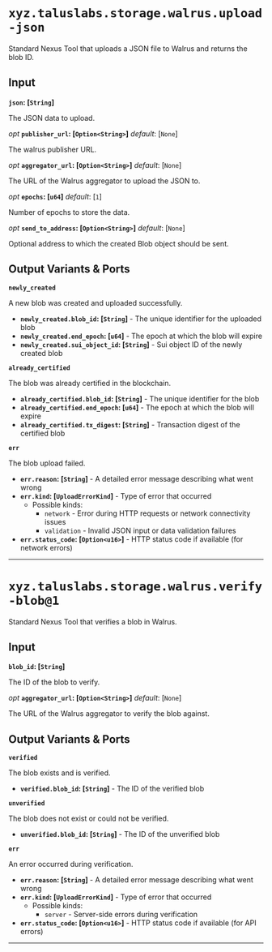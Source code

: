 # `xyz.taluslabs.storage.walrus.upload-json`

Standard Nexus Tool that uploads a JSON file to Walrus and returns the blob ID.

## Input

**`json`: [`String`]**

The JSON data to upload.

_opt_ **`publisher_url`: [`Option<String>`]** _default_: [`None`]

The walrus publisher URL.

_opt_ **`aggregator_url`: [`Option<String>`]** _default_: [`None`]

The URL of the Walrus aggregator to upload the JSON to.

_opt_ **`epochs`: [`u64`]** _default_: [`1`]

Number of epochs to store the data.

_opt_ **`send_to_address`: [`Option<String>`]** _default_: [`None`]

Optional address to which the created Blob object should be sent.

## Output Variants & Ports

**`newly_created`**

A new blob was created and uploaded successfully.

- **`newly_created.blob_id`: [`String`]** - The unique identifier for the uploaded blob
- **`newly_created.end_epoch`: [`u64`]** - The epoch at which the blob will expire
- **`newly_created.sui_object_id`: [`String`]** - Sui object ID of the newly created blob

**`already_certified`**

The blob was already certified in the blockchain.

- **`already_certified.blob_id`: [`String`]** - The unique identifier for the blob
- **`already_certified.end_epoch`: [`u64`]** - The epoch at which the blob will expire
- **`already_certified.tx_digest`: [`String`]** - Transaction digest of the certified blob

**`err`**

The blob upload failed.

- **`err.reason`: [`String`]** - A detailed error message describing what went wrong
- **`err.kind`: [`UploadErrorKind`]** - Type of error that occurred
  - Possible kinds:
    - `network` - Error during HTTP requests or network connectivity issues
    - `validation` - Invalid JSON input or data validation failures
- **`err.status_code`: [`Option<u16>`]** - HTTP status code if available (for network errors)

---

# `xyz.taluslabs.storage.walrus.verify-blob@1`

Standard Nexus Tool that verifies a blob in Walrus.

## Input

**`blob_id`: [`String`]**

The ID of the blob to verify.

_opt_ **`aggregator_url`: [`Option<String>`]** _default_: [`None`]

The URL of the Walrus aggregator to verify the blob against.

## Output Variants & Ports

**`verified`**

The blob exists and is verified.

- **`verified.blob_id`: [`String`]** - The ID of the verified blob

**`unverified`**

The blob does not exist or could not be verified.

- **`unverified.blob_id`: [`String`]** - The ID of the unverified blob

**`err`**

An error occurred during verification.

- **`err.reason`: [`String`]** - A detailed error message describing what went wrong
- **`err.kind`: [`UploadErrorKind`]** - Type of error that occurred
  - Possible kinds:
    - `server` - Server-side errors during verification
- **`err.status_code`: [`Option<u16>`]** - HTTP status code if available (for API errors)

---
